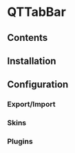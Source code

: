 # QTTabBar

## Contents

## Installation

## Configuration

### Export/Import

### Skins

### Plugins